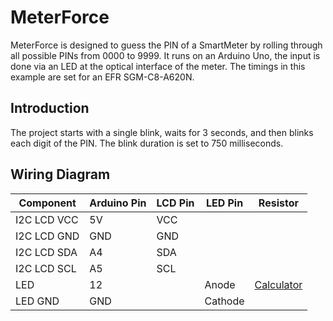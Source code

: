 # MeterForce

MeterForce is designed to guess the PIN of a SmartMeter by rolling through all possible PINs from 0000 to 9999. It runs on an Arduino Uno, the input is done via an LED at the optical interface of the meter. The timings in this example are set for an EFR SGM-C8-A620N.

## Introduction

 The project starts with a single blink, waits for 3 seconds, and then blinks each digit of the PIN. The blink duration is set to 750 milliseconds.

## Wiring Diagram

| Component       | Arduino Pin | LCD Pin | LED Pin | Resistor |
|-----------------|-------------|---------|---------|----------|
| I2C LCD VCC     | 5V          | VCC     |         |          |
| I2C LCD GND     | GND         | GND     |         |          |
| I2C LCD SDA     | A4          | SDA     |         |          |
| I2C LCD SCL     | A5          | SCL     |         |          |
| LED             | 12          |         | Anode   | [Calculator](https://www.digikey.com/en/resources/conversion-calculators/conversion-calculator-led-series-resistor)  |
| LED GND         | GND         |         | Cathode |          |
